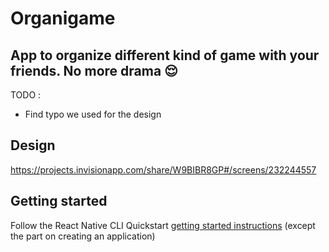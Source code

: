 # Organigame

## App to organize different kind of game with your friends. No more drama 😌

TODO : 

* Find typo we used for the design

## Design

https://projects.invisionapp.com/share/W9BIBR8GP#/screens/232244557

## Getting started

Follow the React Native CLI Quickstart [getting started instructions](https://facebook.github.io/react-native/docs/getting-started) (except the part on creating an application)

